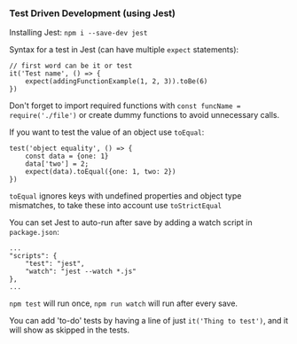 ###  Test Driven Development (using Jest)

Installing Jest: `npm i --save-dev jest`

Syntax for a test in Jest (can have multiple `expect` statements):

```
// first word can be it or test
it('Test name', () => {
    expect(addingFunctionExample(1, 2, 3)).toBe(6)
})
```
Don't forget to import required functions with `const funcName = require('./file')` or create dummy functions to avoid unnecessary calls.

If you want to test the value of an object use `toEqual`:
```
test('object equality', () => {
    const data = {one: 1}
    data['two'] = 2;
    expect(data).toEqual({one: 1, two: 2})
})
```
`toEqual` ignores keys with undefined properties and object type mismatches, to take these into account use `toStrictEqual`

You can set Jest to auto-run after save by adding a watch script in `package.json`:
```
...
"scripts": {
    "test": "jest",
    "watch": "jest --watch *.js"
},
...
```
`npm test` will run once, `npm run watch` will run after every save.

You can add 'to-do' tests by having a line of just `it('Thing to test')`, and it will show as skipped in the tests.